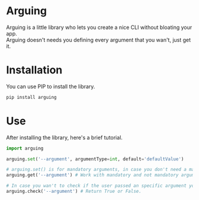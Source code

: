 # Arguing
Arguing is a little library who lets you create a nice CLI without bloating your app.<br>
Arguing doesn't needs you defining every argument that you wan't, just get it.

# Installation
You can use PIP to install the library.
```sh
pip install arguing
```

# Use
After installing the library, here's a brief tutorial.
```py
import arguing

arguing.set('--argument', argumentType=int, default='defaultValue')

# arguing.set() is for mandatory arguments, in case you don't need a mandatory argument you can just get it with:
arguing.get('--argument') # Work with mandatory and not mandatory arguments.

# In case you wan't to check if the user passed an specific argument you can use:
arguing.check('--argument') # Return True or False.
```